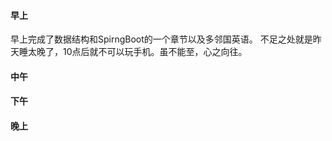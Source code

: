 #### 早上
早上完成了数据结构和SpirngBoot的一个章节以及多邻国英语。
不足之处就是昨天睡太晚了，10点后就不可以玩手机。虽不能至，心之向往。

#### 中午
#### 下午
#### 晚上
